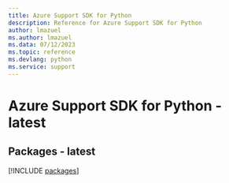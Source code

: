 ```yaml
---
title: Azure Support SDK for Python
description: Reference for Azure Support SDK for Python
author: lmazuel
ms.author: lmazuel
ms.data: 07/12/2023
ms.topic: reference
ms.devlang: python
ms.service: support
---
```

# Azure Support SDK for Python - latest
## Packages - latest
[!INCLUDE [packages](support-index.md)]